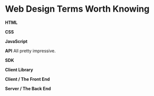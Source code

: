 
# Web Design Terms Worth Knowing

**HTML**

**CSS**

**JavaScript**

**API**
All pretty impressive.

**SDK**

**Client Library**

**Client / The Front End**

**Server / The Back End**
